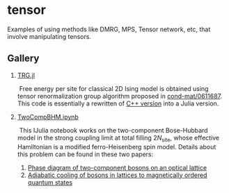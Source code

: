 # tensor

Examples of using methods like DMRG, MPS, Tensor network, etc, that involve manipulating tensors.



## Gallery

1. [TRG.jl](https://github.com/phymann/tensor/blob/master/TRG.jl)
	
	​		Free energy per site for classical 2D Ising model is obtained using tensor renormalization group algorithm proposed in [cond-mat/0611687](http://arxiv.org/abs/cond-mat/0611687). This code is essentially a rewritten of [C++ version](http://itensor.org/docs.cgi?vers=cppv3&page=book/trg) into a Julia version.

2. [TwoCompBHM.ipynb](https://github.com/phymann/tensor/blob/master/TwoCompBHM.ipynb)

   ​		This IJulia notebook works on the two-component Bose-Hubbard model in the strong coupling limit at total filling $2N_{\text{site}}$, whose effective Hamiltonian is a modified ferro-Heisenberg spin model. Details about this problem can be found in these two papers:

   1. [Phase diagram of two-component bosons on an optical lattice](https://iopscience.iop.org/article/10.1088/1367-2630/5/1/113)
   2. [Adiabatic cooling of bosons in lattices to magnetically ordered quantum states](https://link.aps.org/doi/10.1103/PhysRevA.92.041602)

